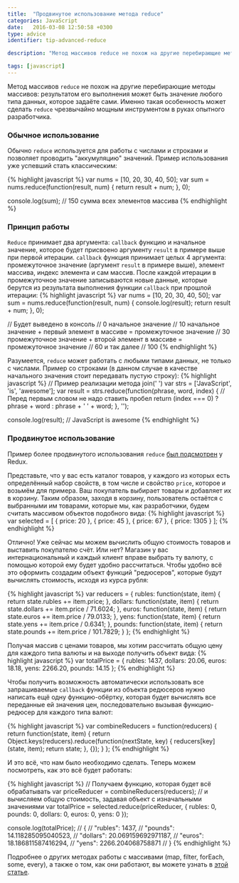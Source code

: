 ```yaml
---
title:  "Продвинутое использование метода reduce"
categories: JavaScript
date:   2016-03-08 12:50:58 +0300
type: advice
identifier: tip-advanced-reduce

description: "Метод массивов reduce не похож на другие перебирающие методы массивов: результатом его выполнения может быть значение любого типа данных, которое задаёте сами. Именно такая особенность может сделать reduce чрезвычайно мощным инструментом в руках опытного разработчика. "

tags: [javascript]
---
```


Метод массивов `reduce` не похож на другие перебирающие методы массивов: результатом его выполнения может быть значение любого типа данных, которое задаёте сами. Именно такая особенность может сделать `reduce` чрезвычайно мощным инструментом в руках опытного разработчика. 

### Обычное использование
Обычно `reduce` используется для работы с числами и строками и позволяет проводить "аккумуляцию" значений. Пример использования уже успевший стать классическим:

{% highlight javascript %}
var nums = [10, 20, 30, 40, 50];
var sum = nums.reduce(function(result, num) {
  return result + num;
}, 0);

console.log(sum); // 150 сумма всех элементов массива
{% endhighlight %}

### Принцип работы

`Reduce` принимает два аргумента: `callback` функцию и начальное значение, которое будет присвоено аргументу `result` в примере выше при первой итерации. `callback` функция принимает целых 4 аргумента: промежуточное значение (аргумент `result` в примере выше), элемент массива, индекс элемента и сам массив. После каждой итерации в промежуточное значение записываются новые данные, которые берутся из результата выполнения функции `callback` при прошлой итерации:
{% highlight javascript %}
var nums = [10, 20, 30, 40, 50];
var sum = nums.reduce(function(result, num) {
  console.log(result);
  return result + num;
}, 0);

// Будет выведено в консоль
// 0 начальное значение
// 10 начальное значение + первый элемент в массиве = промежуточное значение
// 30 промежуточное значение + второй элемент в массиве = промежуточное значение
// 60 и так далее
// 100
{% endhighlight %}

Разумеется, `reduce` может работать с любыми типами данных, не только с числами. Пример со строками (в данном случае в качестве начального значения стоит передавать пустую строку):
{% highlight javascript %}
// Пример реализации метода join(' ')
var strs = ['JavaScript', 'is', 'awesome'];
var result = strs.reduce(function(phrase, word, index) {
  // Перед первым словом не надо ставить пробел
  return (index === 0) ? phrase + word : phrase + ' ' + word;
}, '');

console.log(result); // JavaScript is awesome
{% endhighlight %}

### Продвинутое использование
Пример более продвинутого использования `reduce` [был подсмотрен](http://redux.js.org/docs/api/combineReducers.html) у Redux.

Представьте, что у вас есть каталог товаров, у каждого из которых есть определённый набор свойств, в том числе и свойство `price`, которое и возьмём для примера. Ваш покупатель выбирает товары и добавляет их в корзину. Таким образом, заходя в корзину, пользователь остаётся с выбранными им товарами, которые мы, как разработчики, будем считать массивом объектов подобного вида:
{% highlight javascript %}
var selected = [
  { price: 20 },
  { price: 45 },
  { price: 67 },
  { price: 1305 }
];
{% endhighlight %}

Отлично! Уже сейчас мы можем вычислить общую стоимость товаров и выставить покупателю счёт. Или нет? Магазин у вас интернациональный и каждый клиент вправе выбрать ту валюту, с помощью которой ему будет удобно рассчитаться. Чтобы удобно всё это оформить создадим объект функций "редюсеров", которые будут вычислять стоимость, исходя из курса рубля: 

{% highlight javascript %}
var reducers = {
  rubles: function(state, item) {
    return state.rubles += item.price;
  },
  dollars: function(state, item) {
    return state.dollars += item.price / 71.6024;
  },
  euros: function(state, item) {
    return state.euros += item.price / 79.0133;
  },
  yens: function(state, item) {
    return state.yens += item.price / 0.6341;
  },
  pounds: function(state, item) {
    return state.pounds += item.price / 101.7829;
  }
};
{% endhighlight %}

Получая массив с ценами товаров, мы хотим рассчитать общую цену для каждого типа валюты и на выходе получить объект вида:
{% highlight javascript %}
var totalPrice = { 
  rubles: 1437,
  dollars: 20.06,
  euros: 18.18,
  yens: 2266.20,
  pounds: 14.15
};
{% endhighlight %}

Чтобы получить возможность автоматически использовать все запрашиваемые `callback` функции из объекта редюсеров нужно написать ещё одну функцию-обёртку, которая будет вычислять все переданные ей значения цен, последовательно вызывая функцию-редюсер для каждого типа валют:

{% highlight javascript %}
var combineReducers = function(reducers) {
  return function(state, item) {
    return Object.keys(reducers).reduce(function(nextState, key) {
      reducers[key](state, item);
      return state;
    }, {});
  }
};
{% endhighlight %}

И это всё, что нам было необходимо сделать. Теперь можем посмотреть, как это всё будет работать:

{% highlight javascript %}
// Получаем функцию, которая будет всё обрабатывать
var priceReducer = combineReducers(reducers);
// и вычисляем общую стоимость, задавая объект с изначальными значениями
var totalPrice = selected.reduce(priceReducer, {
  rubles: 0, 
  pounds: 0, 
  dollars: 0,
  euros: 0,
  yens: 0
});

console.log(totalPrice);
// {
//   "rubles": 1437,
//   "pounds": 14.118285095040523,
//   "dollars": 20.069159692971187,
//   "euros": 18.186811587416294,
//   "yens": 2266.204068758871
// }
{% endhighlight %}

Подробнее о других методах работы с массивами (map, filter, forEach, some, every), а также о том, как они работают, вы можете узнать в [этой статье](/fn-array-methods).